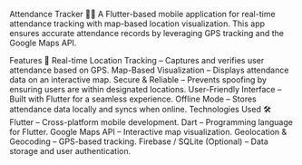 Attendance Tracker 📍✅
A Flutter-based mobile application for real-time attendance tracking with map-based location visualization. This app ensures accurate attendance records by leveraging GPS tracking and the Google Maps API.

Features 🚀
Real-time Location Tracking – Captures and verifies user attendance based on GPS.
Map-Based Visualization – Displays attendance data on an interactive map.
Secure & Reliable – Prevents spoofing by ensuring users are within designated locations.
User-Friendly Interface – Built with Flutter for a seamless experience.
Offline Mode – Stores attendance data locally and syncs when online.
Technologies Used 🛠
Flutter – Cross-platform mobile development.
Dart – Programming language for Flutter.
Google Maps API – Interactive map visualization.
Geolocation & Geocoding – GPS-based tracking.
Firebase / SQLite (Optional) – Data storage and user authentication.
